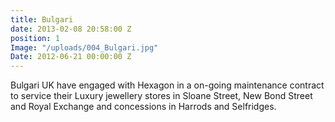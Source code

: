 ```yaml
---
title: Bulgari
date: 2013-02-08 20:58:00 Z
position: 1
Image: "/uploads/004_Bulgari.jpg"
Date: 2012-06-21 00:00:00 Z
---
```


Bulgari UK have engaged with Hexagon in a on-going maintenance contract to service their Luxury jewellery stores in Sloane Street, New Bond Street and Royal Exchange and concessions in Harrods and Selfridges.
